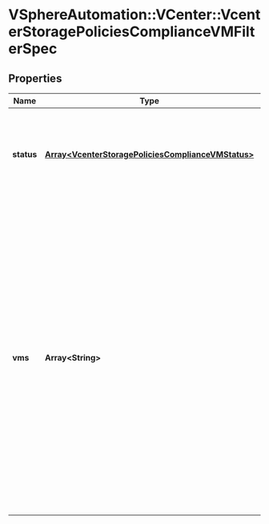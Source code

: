 # VSphereAutomation::VCenter::VcenterStoragePoliciesComplianceVMFilterSpec

## Properties
Name | Type | Description | Notes
------------ | ------------- | ------------- | -------------
**status** | [**Array&lt;VcenterStoragePoliciesComplianceVMStatus&gt;**](VcenterStoragePoliciesComplianceVMStatus.md) | Compliance Status that a virtual machine must have to match the filter. Atleast one status must be specified. | 
**vms** | **Array&lt;String&gt;** | Identifiers of virtual machines that can match the filter If unset or empty, virtual machines with any identifier matches the filter When clients pass a value of this structure as a parameter, the field must contain identifiers for the resource type: VirtualMachine. When operations return a value of this structure as a result, the field will contain identifiers for the resource type: VirtualMachine. | [optional] 


